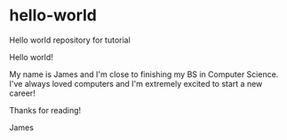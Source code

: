 # hello-world
Hello world repository for tutorial

Hello world!

My name is James and I'm close to finishing my BS in Computer Science.  I've always loved
computers and I'm extremely excited to start a new career!

Thanks for reading!

James
